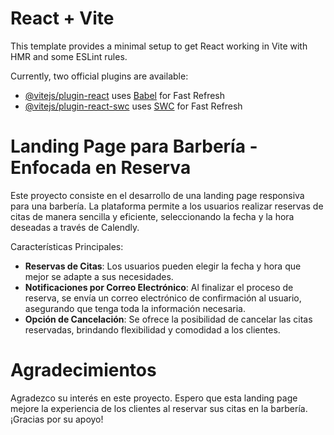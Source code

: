 # React + Vite

This template provides a minimal setup to get React working in Vite with HMR and some ESLint rules.

Currently, two official plugins are available:

- [@vitejs/plugin-react](https://github.com/vitejs/vite-plugin-react/blob/main/packages/plugin-react/README.md) uses [Babel](https://babeljs.io/) for Fast Refresh
- [@vitejs/plugin-react-swc](https://github.com/vitejs/vite-plugin-react-swc) uses [SWC](https://swc.rs/) for Fast Refresh

# Landing Page para Barbería - Enfocada en Reserva

Este proyecto consiste en el desarrollo de una landing page responsiva para una barbería. La plataforma permite a los usuarios realizar reservas de citas de manera sencilla y eficiente, seleccionando la fecha y la hora deseadas a través de Calendly.

Características Principales: 
- **Reservas de Citas**: Los usuarios pueden elegir la fecha y hora que mejor se adapte a sus necesidades.
- **Notificaciones por Correo Electrónico**: Al finalizar el proceso de reserva, se envía un correo electrónico de confirmación al usuario, asegurando que tenga toda la información necesaria.
- **Opción de Cancelación**: Se ofrece la posibilidad de cancelar las citas reservadas, brindando flexibilidad y comodidad a los clientes.

# Agradecimientos
Agradezco su interés en este proyecto. Espero que esta landing page mejore la experiencia de los clientes al reservar sus citas en la barbería. ¡Gracias por su apoyo!
